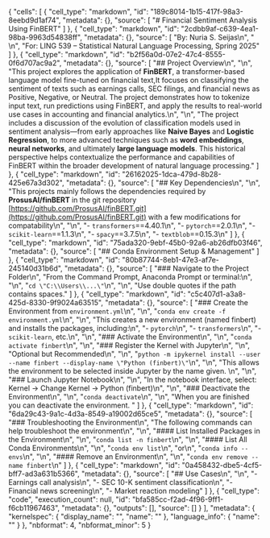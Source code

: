 {
 "cells": [
  {
   "cell_type": "markdown",
   "id": "189c8014-1b15-417f-98a3-8eebd9d1af74",
   "metadata": {},
   "source": [
    "# Financial Sentiment Analysis Using FinBERT"
   ]
  },
  {
   "cell_type": "markdown",
   "id": "2cdbb9af-c639-4ea1-98ba-9963d54838ff",
   "metadata": {},
   "source": [
    "By: Nuria S. Seijas\n",
    " \n",
    "For: LING 539 – Statistical Natural Language Processing, Spring 2025"
   ]
  },
  {
   "cell_type": "markdown",
   "id": "b2f56a0d-07e2-47c4-8555-0f6d707ac9a2",
   "metadata": {},
   "source": [
    "## Project Overview\n",
    "\n",
    "This project explores the application of **FinBERT**, a transformer-based language model fine-tuned on financial text,It focuses on classifying the sentiment of texts such as earnings calls, SEC filings, and financial news as Positive, Negative, or Neutral. The project demonstrates how to tokenize input text, run predictions using FinBERT, and apply the results to real-world use cases in accounting and financial analytics.\n",
    "\n",
    "The project includes a discussion of the evolution of classification models used in sentiment analysis—from early approaches like **Naive Bayes** and **Logistic Regression**, to more advanced techniques such as **word embeddings**, **neural networks**, and ultimately **large language models**. This historical perspective helps contextualize the performance and capabilities of FinBERT within the broader development of natural language processing."
   ]
  },
  {
   "cell_type": "markdown",
   "id": "26162025-1dca-479d-8b28-425e67a3d302",
   "metadata": {},
   "source": [
    "## Key Dependencies\n",
    "\n",
    "This projects mainly follows the dependencies required by **ProsusAI/finBERT** in the git repository [https://github.com/ProsusAI/finBERT.git](https://github.com/ProsusAI/finBERT.git) with a few modifications for compatability\n",
    "\n",
    "- `transformers`==4.40.1\n",
    "- `pytorch`==2.0.1\n",
    "- `scikit-learn`==1.1.3\n",
    "- `spacy`==3.7.5\n",
    "- `textblob`==0.15.3\n"
   ]
  },
  {
   "cell_type": "markdown",
   "id": "75ada320-9ebf-45b0-92a6-ab26dfb03f46",
   "metadata": {},
   "source": [
    "## Conda Environment Setup & Management"
   ]
  },
  {
   "cell_type": "markdown",
   "id": "80b87744-8eb1-47e3-af7e-245140d31b6d",
   "metadata": {},
   "source": [
    "### Navigate to the Project Folder\n",
    "From the Command Prompt, Anaconda Prompt or terminal:\n",
    "\n",
    "`cd \"C:\\Users\\...\"`\n",
    "\n",
    "Use double quotes if the path contains spaces."
   ]
  },
  {
   "cell_type": "markdown",
   "id": "c5c407d1-a3a8-425d-8330-9f9024a63515",
   "metadata": {},
   "source": [
    "### Create the Environment from `environment.yml`\n",
    "\n",
    "`conda env create -f environment.yml`\n",
    "\n",
    "This creates a new environment (named finbert) and installs the packages, including:\n",
    "- `pytorch`\n",
    "- `transformers`\n",
    "- `scikit-learn`, etc.\n",
    "\n",
    "### Activate the Environment\n",
    "\n",
    "`conda activate finbert`\n",
    "\n",
    "### Register the Kernel with Jupyter\n",
    "\n",
    "Optional but Recommended\n",
    "\n",
    "`python -m ipykernel install --user --name finbert --display-name \"Python (finbert)\"`\n",
    "\n",
    "This allows the environment to be selected inside Jupyter by the name given. \n",
    "\n",
    "### Launch Jupyter Notebook\n",
    "\n",
    "In the notebook interface, select: Kernel -> Change Kernel -> Python (finbert)\n",
    "\n",
    "### Deactivate the Environment\n",
    "\n",
    "`conda deactivate`\n",
    "\n",
    "When you are finished you can deactivate the environment. "
   ]
  },
  {
   "cell_type": "markdown",
   "id": "6da29c43-9a1c-4d3a-8549-a19002d65ce5",
   "metadata": {},
   "source": [
    "### Troubleshooting the Environment\n",
    "The following commands can help troubleshoot the environment\n",
    "\n",
    "#### List Installed Packages in the Environment\n",
    "\n",
    "`conda list -n finbert`\n",
    "\n",
    "#### List All Conda Environments\n",
    "\n",
    "`conda env list`\n",
    "or\n",
    "`conda info --envs`\n",
    "\n",
    "#### Remove an Environment\n",
    "\n",
    "`conda env remove --name finbert`\n"
   ]
  },
  {
   "cell_type": "markdown",
   "id": "0a458432-dbe5-4cf5-bff7-ad3a631b5366",
   "metadata": {},
   "source": [
    "## Use Cases\n",
    "\n",
    "- Earnings call analysis\n",
    "- SEC 10-K sentiment classification\n",
    "- Financial news screening\n",
    "- Market reaction modeling"
   ]
  },
  {
   "cell_type": "code",
   "execution_count": null,
   "id": "bfa585cc-f2ad-4f96-9ff1-f6cb11967463",
   "metadata": {},
   "outputs": [],
   "source": []
  }
 ],
 "metadata": {
  "kernelspec": {
   "display_name": "",
   "name": ""
  },
  "language_info": {
   "name": ""
  }
 },
 "nbformat": 4,
 "nbformat_minor": 5
}
